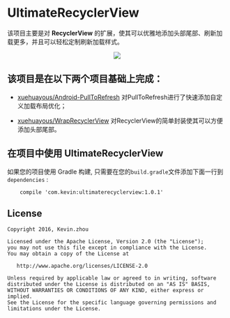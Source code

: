 # UltimateRecyclerView

该项目主要是对 **RecyclerView** 的扩展，使其可以优雅地添加头部尾部、刷新加载更多，并且可以轻松定制刷新加载样式。

<div align="center"><img src="https://raw.githubusercontent.com/xuehuayous/UltimateRecyclerView/master/sample.gif" /></div>

## 该项目是在以下两个项目基础上完成：

- [xuehuayous/Android-PullToRefresh](https://github.com/xuehuayous/Android-PullToRefresh) 对PullToRefresh进行了快速添加自定义加载布局优化；

- [xuehuayous/WrapRecyclerView](https://github.com/xuehuayous/WrapRecyclerView) 对RecyclerView的简单封装使其可以方便添加头部尾部。


## 在项目中使用 UltimateRecyclerView

如果您的项目使用 Gradle 构建, 只需要在您的`build.gradle`文件添加下面一行到 `dependencies` :

```
	compile 'com.kevin:ultimaterecyclerview:1.0.1'
```

## License

    Copyright 2016, Kevin.zhou

    Licensed under the Apache License, Version 2.0 (the "License");
    you may not use this file except in compliance with the License.
    You may obtain a copy of the License at

       http://www.apache.org/licenses/LICENSE-2.0

    Unless required by applicable law or agreed to in writing, software
    distributed under the License is distributed on an "AS IS" BASIS,
    WITHOUT WARRANTIES OR CONDITIONS OF ANY KIND, either express or implied.
    See the License for the specific language governing permissions and
    limitations under the License.
